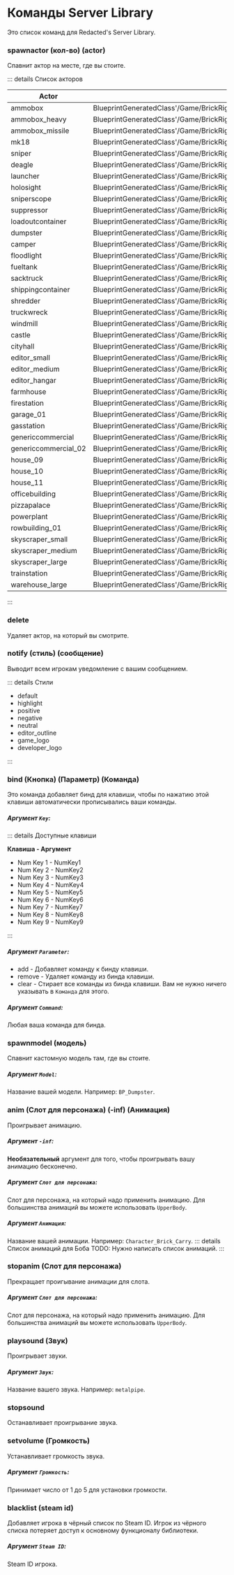 # Команды Server Library

Это список команд для Redacted's Server Library.

### spawnactor (кол-во) (actor)

Спавнит актор на месте, где вы стоите.

::: details Список акторов


| Actor                | Class                                                                                                                     |
| -------------------- | ------------------------------------------------------------------------------------------------------------------------- |
| ammobox              | BlueprintGeneratedClass'/Game/BrickRigs/Items/AmmoBox/BP_AmmoBox.BP_AmmoBox_C'                                            |
| ammobox_heavy        | BlueprintGeneratedClass'/Game/BrickRigs/Items/AmmoBox/BP_AmmoBox_Heavy.BP_AmmoBox_Heavy_C'                                |
| ammobox_missile      | BlueprintGeneratedClass'/Game/BrickRigs/Items/AmmoBox/BP_AmmoBox_Missile.BP_AmmoBox_Missile_C'                            |
| mk18                 | BlueprintGeneratedClass'/Game/BrickRigs/Items/MK18/BP_MK18.BP_MK18_C'                                                     |
| sniper               | BlueprintGeneratedClass'/Game/BrickRigs/Items/Sniper/BP_Sniper.BP_Sniper_C'                                               |
| deagle               | BlueprintGeneratedClass'/Game/BrickRigs/Items/Deagle/BP_Deagle.BP_Deagle_C'                                               |
| launcher             | BlueprintGeneratedClass'/Game/BrickRigs/Items/Launcher/BP_Launcher.BP_Launcher_C'                                         |
| holosight            | BlueprintGeneratedClass'/Game/BrickRigs/Items/HoloSight/BP_HoloSight.BP_HoloSight_C'                                      |
| sniperscope          | BlueprintGeneratedClass'/Game/BrickRigs/Items/SniperScope/BP_SniperScope.BP_SniperScope_C'                                |
| suppressor           | BlueprintGeneratedClass'/Game/BrickRigs/Items/Suppressor/BP_Suppressor.BP_Suppressor_C'                                   |
| loadoutcontainer     | BlueprintGeneratedClass'/Game/BrickRigs/Blueprints/Props/LoadoutContainer/BP_LoadoutContainer.BP_LoadoutContainer_C'      |
| dumpster             | BlueprintGeneratedClass'/Game/BrickRigs/Blueprints/Props/Dumpster/BP_Dumpster.BP_Dumpster_C'                              |
| camper               | BlueprintGeneratedClass'/Game/BrickRigs/Blueprints/Props/Camper/BP_Camper.BP_Camper_C'                                    |
| floodlight           | BlueprintGeneratedClass'/Game/BrickRigs/Blueprints/Props/Floodlight/BP_Floodlight.BP_Floodlight_C'                        |
| fueltank             | BlueprintGeneratedClass'/Game/BrickRigs/Blueprints/Props/FuelTank/BP_FuelTank.BP_FuelTank_C'                              |
| sacktruck            | BlueprintGeneratedClass'/Game/BrickRigs/Blueprints/Props/SackTruck/BP_SackTruck.BP_SackTruck_C'                           |
| shippingcontainer    | BlueprintGeneratedClass'/Game/BrickRigs/Blueprints/Props/ShippingContainer/BP_ShippingContainer.BP_ShippingContainer_C'   |
| shredder             | BlueprintGeneratedClass'/Game/BrickRigs/Blueprints/Props/Shredder/BP_Shredder.BP_Shredder_C'                              |
| truckwreck           | BlueprintGeneratedClass'/Game/BrickRigs/Blueprints/Props/TruckWreck/BP_TruckWreck.BP_TruckWreck_C'                        |
| windmill             | BlueprintGeneratedClass'/Game/BrickRigs/Blueprints/Props/Windmill/BP_Windmill.BP_Windmill_C'                              |
| castle               | BlueprintGeneratedClass'/Game/BrickRigs/Buildings/Castle/BP_Castle.BP_Castle_C'                                           |
| cityhall             | BlueprintGeneratedClass'/Game/BrickRigs/Buildings/CityHall/BP_CityHall.BP_CityHall_C'                                     |
| editor_small         | BlueprintGeneratedClass'/Game/BrickRigs/Buildings/Editors/BP_Editor_Small.BP_Editor_Small_C'                              |
| editor_medium        | BlueprintGeneratedClass'/Game/BrickRigs/Buildings/Editors/BP_Editor_Medium.BP_Editor_Medium_C'                            |
| editor_hangar        | BlueprintGeneratedClass'/Game/BrickRigs/Buildings/Editors/BP_Editor_Hangar.BP_Editor_Hangar_C'                            |
| farmhouse            | BlueprintGeneratedClass'/Game/BrickRigs/Buildings/Farmhouse/BP_Farmhouse.BP_Farmhouse_C'                                  |
| firestation          | BlueprintGeneratedClass'/Game/BrickRigs/Buildings/FireStation/BP_FireStation.BP_FireStation_C'                            |
| garage_01            | BlueprintGeneratedClass'/Game/BrickRigs/Buildings/Garage_01/BP_Garage_01.BP_Garage_01_C'                                  |
| gasstation           | BlueprintGeneratedClass'/Game/BrickRigs/Buildings/GasStation/BP_GasStation.BP_GasStation_C'                               |
| genericcommercial    | BlueprintGeneratedClass'/Game/BrickRigs/Buildings/GenericCommercial/BP_GenericCommercial.BP_GenericCommercial_C'          |
| genericcommercial_02 | BlueprintGeneratedClass'/Game/BrickRigs/Buildings/GenericCommercial_02/BP_GenericCommercial_02.BP_GenericCommercial_02_C' |
| house_09             | BlueprintGeneratedClass'/Game/BrickRigs/Buildings/House_09/BP_House_09.BP_House_09_C'                                     |
| house_10             | BlueprintGeneratedClass'/Game/BrickRigs/Buildings/House_10/BP_House_10.BP_House_10_C'                                     |
| house_11             | BlueprintGeneratedClass'/Game/BrickRigs/Buildings/House_11/BP_House_11.BP_House_11_C'                                     |
| officebuilding       | BlueprintGeneratedClass'/Game/BrickRigs/Buildings/OfficeBuilding/BP_OfficeBuilding.BP_OfficeBuilding_C'                   |
| pizzapalace          | BlueprintGeneratedClass'/Game/BrickRigs/Buildings/PizzaPalace/BP_PizzaPalace.BP_PizzaPalace_C'                            |
| powerplant           | BlueprintGeneratedClass'/Game/BrickRigs/Buildings/PowerPlant/BP_PowerPlant.BP_PowerPlant_C'                               |
| rowbuilding_01       | BlueprintGeneratedClass'/Game/BrickRigs/Buildings/RowBuilding_01/BP_RowBuilding_01.BP_RowBuilding_01_C'                   |
| skyscraper_small     | BlueprintGeneratedClass'/Game/BrickRigs/Buildings/SkyScrapers/BP_SkyScraper_Small.BP_SkyScraper_Small_C'                  |
| skyscraper_medium    | BlueprintGeneratedClass'/Game/BrickRigs/Buildings/SkyScrapers/BP_SkyScraper_Medium.BP_SkyScraper_Medium_C'                |
| skyscraper_large     | BlueprintGeneratedClass'/Game/BrickRigs/Buildings/SkyScrapers/BP_SkyScraper_Large.BP_SkyScraper_Large_C'                  |
| trainstation         | BlueprintGeneratedClass'/Game/BrickRigs/Buildings/TrainStation/BP_TrainStation.BP_TrainStation_C'                         |
| warehouse_large      | BlueprintGeneratedClass'/Game/BrickRigs/Buildings/Warehouses/BP_Warehouse_Large.BP_Warehouse_Large_C'                     |

:::

### delete

Удаляет актор, на который вы смотрите.

### notify (стиль) (сообщение)

Выводит всем игрокам уведомление с вашим сообщением.

::: details Стили

- default
- highlight
- positive
- negative
- neutral
- editor_outline
- game_logo
- developer_logo

:::

### bind (Кнопка) (Параметр) (Команда) <Badge type="tip" text="^0.6" />

Это команда добавляет бинд для клавиши, чтобы по нажатию этой клавиши автоматически прописывались ваши команды.

##### Аргумент `Key`:
::: details Доступные клавиши

**Клавиша - Аргумент**
- Num Key 1 - NumKey1
- Num Key 2 - NumKey2
- Num Key 3 - NumKey3
- Num Key 4 - NumKey4
- Num Key 5 - NumKey5
- Num Key 6 - NumKey6
- Num Key 7 - NumKey7
- Num Key 8 - NumKey8
- Num Key 9 - NumKey9

:::

##### Аргумент `Parameter`: 
- add - Добавляет команду к бинду клавиши.
- remove - Удаляет команду из бинда клавиши.
- clear - Стирает все команды из бинда клавиши. Вам не нужно ничего указывать в `Команда` для этого.

##### Аргумент `Command`:
Любая ваша команда для бинда.

### spawnmodel (модель) <Badge type="tip" text="^0.6" />

Спавнит кастомную модель там, где вы стоите.

##### Аргумент `Model`:
Название вашей модели. Например: `BP_Dumpster`.

### anim (Слот для персонажа) (-inf) (Анимация) <Badge type="tip" text="^0.6" />

Проигрывает анимацию.

#####  Аргумент `-inf`:
**Необязательный** аргумент для того, чтобы проигрывать вашу анимацию бесконечно.

##### Аргумент `Слот для персонажа`:
Слот для персонажа, на который надо применить анимацию. Для большинства анимаций вы можете использовать `UpperBody`.

##### Аргумент `Анимация`:
Название вашей анимации. Например: `Character_Brick_Carry`.
::: details Список анимаций для Боба
TODO: Нужно написать список анимаций.
:::

### stopanim (Слот для персонажа) <Badge type="tip" text="^0.6" />
Прекращает проигывание анимации для слота.
##### Аргумент `Слот для персонажа`:
Слот для персонажа, на который надо применить анимацию. Для большинства анимаций вы можете использовать `UpperBody`.

### playsound (Звук) <Badge type="tip" text="^0.6" />
Проигрывает звуки.

##### Аргумент `Звук`:
Название вашего звука. Например: `metalpipe`.

### stopsound <Badge type="tip" text="^0.6" />

Останавливает проигрывание звука.

### setvolume (Громкость) <Badge type="tip" text="^0.6" />
Устанавливает громкость звука.
##### Аргумент `Громкость`:
Принимает число от 1 до 5 для установки громкости.


### blacklist (steam id) <Badge type="tip" text="^0.6" />

Добавляет игрока в чёрный список по Steam ID. Игрок из чёрного списка потеряет доступ к основному функционалу библиотеки.

##### Аргумент `Steam ID`:
Steam ID игрока.